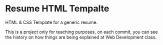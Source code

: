 # Resume HTML Tempalte
HTML &amp; CSS Template for a generic resume.

This is a project only for teaching purposes, on each commit, you can see the history on how things are being explained at Web Development class.
